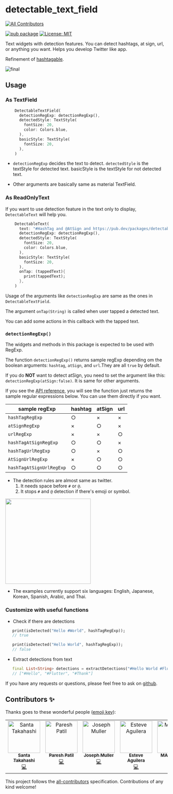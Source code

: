 # detectable_text_field
<!-- ALL-CONTRIBUTORS-BADGE:START - Do not remove or modify this section -->
[![All Contributors](https://img.shields.io/badge/all_contributors-6-orange.svg?style=flat-square)](#contributors-)
<!-- ALL-CONTRIBUTORS-BADGE:END -->

[![pub package](https://img.shields.io/pub/v/detectable_text_field.svg)](https://pub.dev/packages/detectable_text_field) <a href="https://opensource.org/licenses/MIT"><img src="https://img.shields.io/badge/license-MIT-purple.svg" alt="License: MIT"></a>

Text widgets with detection features. You can detect hashtags, at sign, url, or anything you want. Helps you develop Twitter like app.

Refinement of [hashtagable](https://pub.dev/packages/hashtagable).

![final](https://user-images.githubusercontent.com/43510799/104180838-2385fd80-5451-11eb-8506-1640b4ea829f.gif)

## Usage

### As TextField

```dart
    DetectableTextField(
      detectionRegExp: detectionRegExp(),
      detectedStyle: TextStyle(
        fontSize: 20,
        color: Colors.blue,
      ),
      basicStyle: TextStyle(
        fontSize: 20,
      ),
    )
```
- `detectionRegExp` decides the text to detect. `detectedStyle` is the textStyle for detected text. basicStyle is the textStyle for not detected text.

- Other arguments are basically same as material TextField.

### As ReadOnlyText

If you want to use detection feature in the text only to display, `DetectableText` will help you.

```dart
    DetectableText(
      text: "#HashTag and @AtSign and https://pub.dev/packages/detectable_text_field",
      detectionRegExp: detectionRegExp(),
      detectedStyle: TextStyle(
        fontSize: 20,
        color: Colors.blue,
      ),
      basicStyle: TextStyle(
        fontSize: 20,
      ),
      onTap: (tappedText){
        print(tappedText);
      },
    )
```

Usage of the arguments like `detectionRegExp` are same as the ones in `DetectableTextField`.

The argument `onTap(String)` is called when user tapped a detected text.

You can add some actions in this callback with the tapped text.

### `detectionRegExp()`

The widgets and methods in this package is expected to be used with RegExp.

The function `detectionRegExp()` returns sample regExp depending om the boolean arguments: `hashtag`, `atSign`, and `url`.They are all `true` by default.

If you do **NOT** want to detect atSign, you need to set the argument like this: `detectionRegExp(atSign:false)`. It is same for other arguments.

If you see the [API reference](https://pub.dev/documentation/detectable_text_field/latest/detector_sample_regular_expressions/detectionRegExp.html), you will see the function just returns the sample regular expressions below. You can use them directly if you want.

| sample regExp | hashtag | atSign | url |
| --- | --- | --- | ---- |
| `hashTagRegExp` |○|×|×|
| `atSignRegExp`|×|○|×|
| `urlRegExp`|×|×|○|
| `hashTagAtSignRegExp`|○|○|×|
| `hashTagUrlRegExp`|○|×|○|
| `AtSignUrlRegExp`|×|○|○|
| `hashTagAtSignUrlRegExp`|○|○|○|


- The detection rules are almost same as twitter.
   1. It needs space before `#` or `@`.
   2. It stops `#` and `@` detection if there's emoji or symbol.


<img src ="https://user-images.githubusercontent.com/43510799/93002102-3655f780-f56f-11ea-8193-1753a69e23bc.jpg" width = "265"/>

- The examples currently support six languages: English, Japanese, Korean, Spanish, Arabic, and Thai.

### Customize with useful functions

- Check if there are detections

```dart
   print(isDetected("Hello #World", hashTagRegExp));
   // true

   print(isDetected("Hello World", hashTagRegExp));
   // false

```
- Extract detections from text

```dart
   final List<String> detections = extractDetections("#Hello World #Flutter Dart #Thank you", hashTagRegExp);
   // ["#Hello", "#Flutter", "#Thank"]

```

If you have any requests or questions, please feel free to ask on [github](https://github.com/santa112358/detectable_text_field/issues).

## Contributors ✨

Thanks goes to these wonderful people ([emoji key](https://allcontributors.org/docs/en/emoji-key)):

<!-- ALL-CONTRIBUTORS-LIST:START - Do not remove or modify this section -->
<!-- prettier-ignore-start -->
<!-- markdownlint-disable -->
<table>
  <tbody>
    <tr>
      <td align="center" valign="top" width="14.28%"><a href="https://pub.dev/publishers/3tadev.work/packages"><img src="https://avatars.githubusercontent.com/u/43510799?v=4?s=100" width="100px;" alt="Santa Takahashi"/><br /><sub><b>Santa Takahashi</b></sub></a><br /><a href="https://github.com/santa112358/detectable_text_field/commits?author=santa112358" title="Code">💻</a></td>
      <td align="center" valign="top" width="14.28%"><a href="https://www.facebook.com/Paresh.07.OCT"><img src="https://avatars.githubusercontent.com/u/10085177?v=4?s=100" width="100px;" alt="Paresh Patil"/><br /><sub><b>Paresh Patil</b></sub></a><br /><a href="https://github.com/santa112358/detectable_text_field/commits?author=Pareshoct7" title="Code">💻</a></td>
      <td align="center" valign="top" width="14.28%"><a href="https://github.com/jtmuller5"><img src="https://avatars.githubusercontent.com/u/47997351?v=4?s=100" width="100px;" alt="Joseph Muller"/><br /><sub><b>Joseph Muller</b></sub></a><br /><a href="https://github.com/santa112358/detectable_text_field/commits?author=jtmuller5" title="Code">💻</a></td>
      <td align="center" valign="top" width="14.28%"><a href="https://github.com/EsteveAguilera"><img src="https://avatars.githubusercontent.com/u/6932449?v=4?s=100" width="100px;" alt="Esteve Aguilera"/><br /><sub><b>Esteve Aguilera</b></sub></a><br /><a href="https://github.com/santa112358/detectable_text_field/commits?author=EsteveAguilera" title="Code">💻</a></td>
      <td align="center" valign="top" width="14.28%"><a href="https://github.com/MATTYGILO"><img src="https://avatars.githubusercontent.com/u/34808802?v=4?s=100" width="100px;" alt="MATTYGILO"/><br /><sub><b>MATTYGILO</b></sub></a><br /><a href="https://github.com/santa112358/detectable_text_field/commits?author=MATTYGILO" title="Code">💻</a></td>
      <td align="center" valign="top" width="14.28%"><a href="https://add00w.github.io"><img src="https://avatars.githubusercontent.com/u/35359329?v=4?s=100" width="100px;" alt="Abdullahi A. Addow"/><br /><sub><b>Abdullahi A. Addow</b></sub></a><br /><a href="https://github.com/santa112358/detectable_text_field/commits?author=Add00w" title="Code">💻</a></td>
      <td align="center" valign="top" width="14.28%"><a href="http://nexttechphilly.com"><img src="https://avatars.githubusercontent.com/u/21372502?v=4?s=100" width="100px;" alt="Social Jawn"/><br /><sub><b>Social Jawn</b></sub></a><br /><a href="https://github.com/santa112358/detectable_text_field/commits?author=rlee1990" title="Code">💻</a></td>
    </tr>
  </tbody>
</table>

<!-- markdownlint-restore -->
<!-- prettier-ignore-end -->

<!-- ALL-CONTRIBUTORS-LIST:END -->

This project follows the [all-contributors](https://github.com/all-contributors/all-contributors) specification. Contributions of any kind welcome!